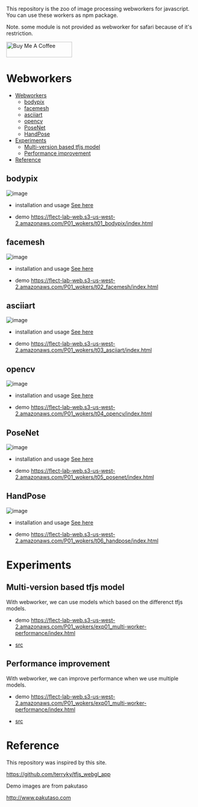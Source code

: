 This repository is the zoo of image processing webworkers for javascript. 
You can use these workers as npm package.

Note. some module is not provided as webworker for safari because of it's restriction.

<a href="https://www.buymeacoffee.com/wokad" target="_blank"><img src="https://cdn.buymeacoffee.com/buttons/default-orange.png" alt="Buy Me A Coffee" height="41" width="174"></a>

# Webworkers

- [Webworkers](#webworkers)
  - [bodypix](#bodypix)
  - [facemesh](#facemesh)
  - [asciiart](#asciiart)
  - [opencv](#opencv)
  - [PoseNet](#posenet)
  - [HandPose](#handpose)
- [Experiments](#experiments)
  - [Multi-version based tfjs model](#multi-version-based-tfjs-model)
  - [Performance improvement](#performance-improvement)
- [Reference](#reference)



## bodypix
![image](https://user-images.githubusercontent.com/48346627/95987700-be773780-0e62-11eb-9645-40b7c0adb826.png)


- installation and usage 
[See here](/001_bodypix-worker-js)

- demo
https://flect-lab-web.s3-us-west-2.amazonaws.com/P01_wokers/t01_bodypix/index.html


## facemesh
![image](https://user-images.githubusercontent.com/48346627/95987793-dfd82380-0e62-11eb-9fe5-d0fab9eb2598.png)

- installation and usage 
[See here](/002_facemesh-worker-js)

- demo
https://flect-lab-web.s3-us-west-2.amazonaws.com/P01_wokers/t02_facemesh/index.html

## asciiart
![image](https://user-images.githubusercontent.com/48346627/95987874-fc745b80-0e62-11eb-95ac-43b3d998d50f.png)


- installation and usage 
[See here](/003_ascii-worker-js)

- demo
https://flect-lab-web.s3-us-west-2.amazonaws.com/P01_wokers/t03_asciiart/index.html

## opencv
![image](https://user-images.githubusercontent.com/48346627/95988031-40676080-0e63-11eb-81a6-0262a24f685e.png)

- installation and usage 
[See here](/004_opencv-worker-js)


- demo
https://flect-lab-web.s3-us-west-2.amazonaws.com/P01_wokers/t04_opencv/index.html


## PoseNet
![image](https://user-images.githubusercontent.com/48346627/95988122-6260e300-0e63-11eb-9b1e-8712b47410dd.png)


- installation and usage 
[See here](/005_posenet-worker-js)


- demo
https://flect-lab-web.s3-us-west-2.amazonaws.com/P01_wokers/t05_posenet/index.html


## HandPose
![image](https://user-images.githubusercontent.com/48346627/95988209-88868300-0e63-11eb-809a-35a52b7f77fe.png)


- installation and usage 
[See here](/006_handpose-worker-js)


- demo
https://flect-lab-web.s3-us-west-2.amazonaws.com/P01_wokers/t06_handpose/index.html


# Experiments
## Multi-version based tfjs model
With webworker, we can use models which based on the differenct tfjs models.

- demo
https://flect-lab-web.s3-us-west-2.amazonaws.com/P01_wokers/exp01_multi-worker-performance/index.html

- [src](/exp01_multi-worker-performance)

## Performance improvement
With webworker, we can improve performance when we use multiple models.

- demo
https://flect-lab-web.s3-us-west-2.amazonaws.com/P01_wokers/exp01_multi-worker-performance/index.html

- [src](/exp02_multi-tfjs-worker-performance)


# Reference
This repository was inspired by this site.

https://github.com/terryky/tfjs_webgl_app


Demo images are from pakutaso

http://www.pakutaso.com





